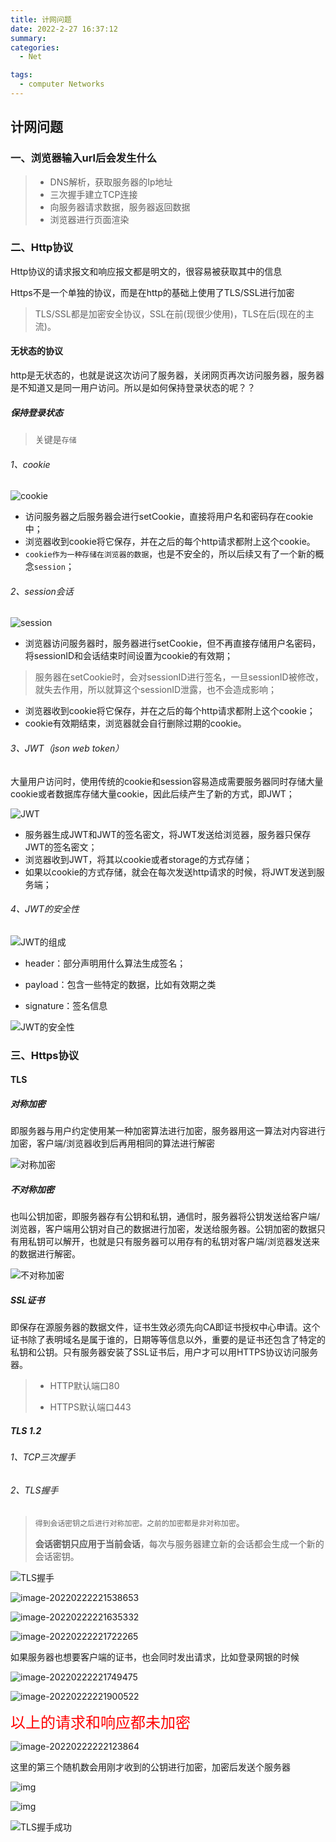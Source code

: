```yaml
---
title: 计网问题
date: 2022-2-27 16:37:12
summary: 
categories: 
  - Net

tags:
  - computer Networks
---
```


## 计网问题

### 一、浏览器输入url后会发生什么

> * DNS解析，获取服务器的Ip地址
> * 三次握手建立TCP连接
> * 向服务器请求数据，服务器返回数据
> * 浏览器进行页面渲染



### 二、Http协议

Http协议的请求报文和响应报文都是明文的，很容易被获取其中的信息

Https不是一个单独的协议，而是在http的基础上使用了TLS/SSL进行加密

> TLS/SSL都是加密安全协议，SSL在前(现很少使用)，TLS在后(现在的主流)。



#### 无状态的协议

http是无状态的，也就是说这次访问了服务器，关闭网页再次访问服务器，服务器是不知道又是同一用户访问。所以是如何保持登录状态的呢？？

##### 保持登录状态

> 关键是`存储`

###### 1、cookie

![cookie](http://pic.tolie.biz/images/202203032220468.png)

* 访问服务器之后服务器会进行setCookie，直接将用户名和密码存在cookie中；
* 浏览器收到cookie将它保存，并在之后的每个http请求都附上这个cookie。
* `cookie作为一种存储在浏览器的数据`，也是不安全的，所以后续又有了一个新的概念`session`；

###### 2、session会话

![session](http://pic.tolie.biz/images/202203032227554.png)

* 浏览器访问服务器时，服务器进行setCookie，但不再直接存储用户名密码，将sessionID和会话结束时间设置为cookie的有效期；

> 服务器在setCookie时，会对sessionID进行签名，一旦sessionID被修改，就失去作用，所以就算这个sessionID泄露，也不会造成影响；

* 浏览器收到cookie将它保存，并在之后的每个http请求都附上这个cookie；
* cookie有效期结束，浏览器就会自行删除过期的cookie。

###### 3、JWT（json web token）

大量用户访问时，使用传统的cookie和session容易造成需要服务器同时存储大量cookie或者数据库存储大量cookie，因此后续产生了新的方式，即JWT；

![JWT](http://pic.tolie.biz/images/202203032309621.png)

* 服务器生成JWT和JWT的签名密文，将JWT发送给浏览器，服务器只保存JWT的签名密文；
* 浏览器收到JWT，将其以cookie或者storage的方式存储；
* 如果以cookie的方式存储，就会在每次发送http请求的时候，将JWT发送到服务端；

###### 4、JWT的安全性

![JWT的组成](http://pic.tolie.biz/images/202203032333291.png)

* header：部分声明用什么算法生成签名；

* payload：包含一些特定的数据，比如有效期之类
* signature：签名信息



![JWT的安全性](http://pic.tolie.biz/images/202203032312647.png)



### 三、Https协议

#### TLS

##### 对称加密

即服务器与用户约定使用某一种加密算法进行加密，服务器用这一算法对内容进行加密，客户端/浏览器收到后再用相同的算法进行解密

![对称加密](http://pic.tolie.biz/images/202202222157883.png)



##### 不对称加密

也叫公钥加密，即服务器存有公钥和私钥，通信时，服务器将公钥发送给客户端/浏览器，客户端用公钥对自己的数据进行加密，发送给服务器。公钥加密的数据只有用私钥可以解开，也就是只有服务器可以用存有的私钥对客户端/浏览器发送来的数据进行解密。

![不对称加密](http://pic.tolie.biz/images/202202222158169.png)



##### SSL证书

即保存在源服务器的数据文件，证书生效必须先向CA即证书授权中心申请。这个证书除了表明域名是属于谁的，日期等等信息以外，重要的是证书还包含了特定的私钥和公钥。只有服务器安装了SSL证书后，用户才可以用HTTPS协议访问服务器。

> * HTTP默认端口80
>
> * HTTPS默认端口443



##### TLS 1.2

###### 1、TCP三次握手

###### 2、TLS握手

> `得到会话密钥之后进行对称加密。之前的加密都是非对称加密`。
>
> **会话密钥只应用于当前会话**，每次与服务器建立新的会话都会生成一个新的会话密钥。

![TLS握手](http://pic.tolie.biz/images/202202222231845.png)



![image-20220222221538653](http://pic.tolie.biz/images/202202222215726.png)



![image-20220222221635332](http://pic.tolie.biz/images/202202222216398.png)



![image-20220222221722265](http://pic.tolie.biz/images/202202222217396.png)



如果服务器也想要客户端的证书，也会同时发出请求，比如登录网银的时候

![image-20220222221749475](http://pic.tolie.biz/images/202202222217585.png)



![image-20220222221900522](http://pic.tolie.biz/images/202202222219584.png)

<span style="color:red;font-size:24px">以上的请求和响应都未加密</span>



![image-20220222222123864](http://pic.tolie.biz/images/202202222221964.png)

这里的第三个随机数会用刚才收到的公钥进行加密，加密后发送个服务器

![img](http://pic.tolie.biz/images/202203040948112.jpg)



![img](http://pic.tolie.biz/images/202203040949323.jpg)



![TLS握手成功](http://pic.tolie.biz/images/202202222227463.png)

